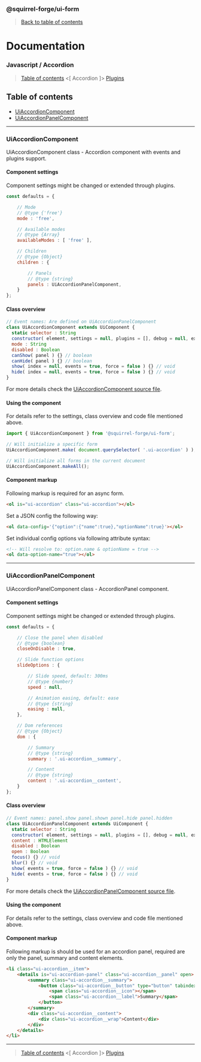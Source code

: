 ### @squirrel-forge/ui-form
> [Back to table of contents](../README.md#table-of-contents)

# Documentation
### Javascript / Accordion
> [Table of contents](../README.md#table-of-contents) <[ Accordion ]> [Plugins](Plugins.md)

## Table of contents
 - [UiAccordionComponent](#UiAccordionComponent)
 - [UiAccordionPanelComponent](#UiAccordionPanelComponent)

---

### UiAccordionComponent
UiAccordionComponent class - Accordion component with events and plugins support.

#### Component settings
Component settings might be changed or extended through plugins.
```javascript
const defaults = {

    // Mode
    // @type {'free'}
    mode : 'free',

    // Available modes
    // @type {Array}
    availableModes : [ 'free' ],

    // Children
    // @type {Object}
    children : {

        // Panels
        // @type {string}
        panels : UiAccordionPanelComponent,
    }
};
```

#### Class overview
```javascript
// Event names: Are defined on UiAccordionPanelComponent
class UiAccordionComponent extends UiComponent {
  static selector : String
  constructor( element, settings = null, plugins = [], debug = null, extend = [], init = true ) {}
  mode : String
  disabled : Boolean
  canShow( panel ) {} // boolean
  canHide( panel ) {} // boolean
  show( index = null, events = true, force = false ) {} // void
  hide( index = null, events = true, force = false ) {} // void
}
```
For more details check the [UiAccordionComponent source file](../src/es6/Accordion/UiAccordionComponent.js).

#### Using the component
For details refer to the settings, class overview and code file mentioned above.
```javascript
import { UiAccordionComponent } from '@squirrel-forge/ui-form';

// Will initialize a specific form
UiAccordionComponent.make( document.querySelector( '.ui-accordion' ) );

// Will initialize all forms in the current document
UiAccordionComponent.makeAll();
```

#### Component markup
Following markup is required for an async form.
```html
<ol is="ui-accordion" class="ui-accordion"></ol>
```
Set a JSON config the following way:
```html
<ol data-config='{"option":{"name":true},"optionName":true}'></ol>
```
Set individual config options via following attribute syntax:
```html
<!-- Will resolve to: option.name & optionName = true -->
<ol data-option-name="true"></ol>
```
---

### UiAccordionPanelComponent
UiAccordionPanelComponent class - AccordionPanel component.

#### Component settings
Component settings might be changed or extended through plugins.
```javascript
const defaults = {

    // Close the panel when disabled
    // @type {boolean}
    closeOnDisable : true,

    // Slide function options
    slideOptions : {

        // Slide speed, default: 300ms
        // @type {number}
        speed : null,

        // Animation easing, default: ease
        // @type {string}
        easing : null,
    },

    // Dom references
    // @type {Object}
    dom : {

        // Summary
        // @type {string}
        summary : '.ui-accordion__summary',

        // Content
        // @type {string}
        content : '.ui-accordion__content',
    }
};
```

#### Class overview
```javascript
// Event names: panel.show panel.shown panel.hide panel.hidden
class UiAccordionPanelComponent extends UiComponent {
  static selector : String
  constructor( element, settings = null, plugins = [], debug = null, extend = [], init = true ) {}
  content : HTMLElement
  disabled : Boolean
  open : Boolean
  focus() {} // void
  blur() {} // void
  show( events = true, force = false ) {} // void
  hide( events = true, force = false ) {} // void
}
```
For more details check the [UiAccordionPanelComponent source file](../src/es6/Accordion/UiAccordionPanelComponent.js).

#### Using the component
For details refer to the settings, class overview and code file mentioned above.

#### Component markup
Following markup is should be used for an accordion panel, required are only the panel, summary and content elements.
```html
<li class="ui-accordion__item">
    <details is="ui-accordion-panel" class="ui-accordion__panel" open>
        <summary class="ui-accordion__summary">
            <button class="ui-accordion__button" type="button" tabindex="-1" style="pointer-events:none">
                <span class="ui-accordion__icon"></span>
                <span class="ui-accordion__label">Summary</span>
            </button>
        </summary>
        <div class="ui-accordion__content">
            <div class="ui-accordion__wrap">Content</div>
        </div>
    </details>
</li>
```

---

> [Table of contents](../README.md#table-of-contents) <[ Accordion ]> [Plugins](Plugins.md)
